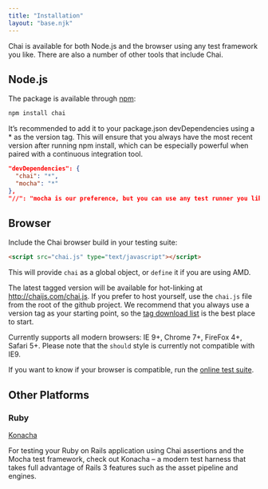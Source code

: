 ```yaml
---
title: "Installation"
layout: "base.njk"
---
```


Chai is available for both Node.js and the browser using any test framework you
like. There are also a number of other tools that include Chai.

## Node.js

The package is available through [npm](https://www.npmjs.com/):

```bash
npm install chai
```

It’s recommended to add it to your package.json devDependencies using a \* as
the version tag. This will ensure that you always have the most recent version
after running npm install, which can be especially powerful when paired with a
continuous integration tool.

```json
"devDependencies": {
  "chai": "*",
  "mocha": "*"
},
"//": "mocha is our preference, but you can use any test runner you like"
```

## Browser

Include the Chai browser build in your testing suite:

```html
<script src="chai.js" type="text/javascript"></script>
```

This will provide `chai` as a global object, or `define` it if you are using AMD.

The latest tagged version will be available for hot-linking at
<http://chaijs.com/chai.js>. If you prefer to host yourself, use the `chai.js`
file from the root of the github project. We recommend that you always use a
version tag as your starting point, so the
[tag download list](https://github.com/chaijs/chai/tags) is the best place to
start.

Currently supports all modern browsers: IE 9+, Chrome 7+, FireFox 4+, Safari 5+.
Please note that the `should` style is currently not compatible with IE9.

If you want to know if your browser is compatible, run the [online test suite](https://www.chaijs.com/api/test/).

## Other Platforms

### Ruby

[Konacha](https://github.com/jfirebaugh/konacha)

For testing your Ruby on Rails application using Chai assertions and the Mocha
test framework, check out Konacha – a modern test harness that takes full
advantage of Rails 3 features such as the asset pipeline and engines.
